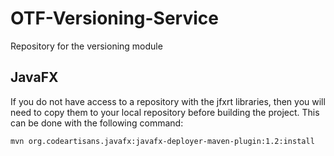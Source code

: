 OTF-Versioning-Service
======================

Repository for the versioning module

JavaFX
------

If you do not have access to a repository with the jfxrt libraries, then you
will need to copy them to your local repository before building the project.
This can be done with the following command:

```
mvn org.codeartisans.javafx:javafx-deployer-maven-plugin:1.2:install
```

